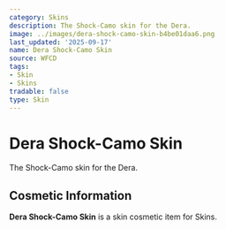 ```yaml
---
category: Skins
description: The Shock-Camo skin for the Dera.
image: ../images/dera-shock-camo-skin-b4be01daa6.png
last_updated: '2025-09-17'
name: Dera Shock-Camo Skin
source: WFCD
tags:
- Skin
- Skins
tradable: false
type: Skin
---
```


# Dera Shock-Camo Skin

The Shock-Camo skin for the Dera.

## Cosmetic Information

**Dera Shock-Camo Skin** is a skin cosmetic item for Skins.

